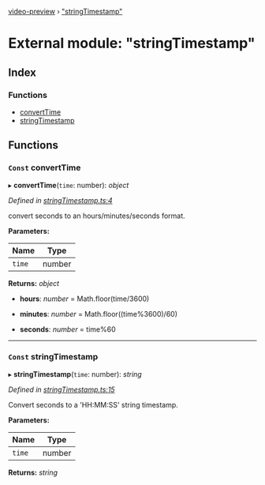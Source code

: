 [video-preview](../README.md) › ["stringTimestamp"](_stringtimestamp_.md)

# External module: "stringTimestamp"

## Index

### Functions

* [convertTime](_stringtimestamp_.md#const-converttime)
* [stringTimestamp](_stringtimestamp_.md#const-stringtimestamp)

## Functions

### `Const` convertTime

▸ **convertTime**(`time`: number): *object*

*Defined in [stringTimestamp.ts:4](https://github.com/b-goodman/video-preview/blob/1aca6e6/src/stringTimestamp.ts#L4)*

convert seconds to an hours/minutes/seconds format.

**Parameters:**

Name | Type |
------ | ------ |
`time` | number |

**Returns:** *object*

* **hours**: *number* =  Math.floor(time/3600)

* **minutes**: *number* =  Math.floor((time%3600)/60)

* **seconds**: *number* =  time%60

___

### `Const` stringTimestamp

▸ **stringTimestamp**(`time`: number): *string*

*Defined in [stringTimestamp.ts:15](https://github.com/b-goodman/video-preview/blob/1aca6e6/src/stringTimestamp.ts#L15)*

Convert seconds to a 'HH:MM:SS' string timestamp.

**Parameters:**

Name | Type |
------ | ------ |
`time` | number |

**Returns:** *string*
